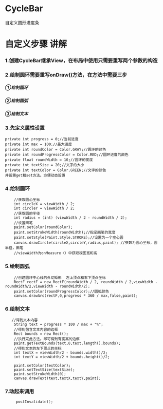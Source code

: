 # CycleBar
自定义圆形进度条

# 自定义步骤 讲解
### 1.创建CycleBar继承View，在布局中使用只需要重写两个参数的构造
### 2.绘制圆环需要重写onDraw()方法，在方法中需要三步
##### ①绘制圆环
##### ②绘制圆弧
##### ③绘制文本
### 3.先定义属性设置

    private int progress = 0;//当前进度
    private int max = 100;//最大进度
    private int roundColor = Color.GRAY;//圆环的颜色
    private int roundProgressColor = Color.RED;//圆环进度的颜色
    private float roundWidth = 10;//圆环的宽度
    private int textSize = 20;//文字的大小
    private int textColor = Color.GREEN;//文字的颜色
    并设置get和set方法，方便动态设置
### 4.绘制圆环

        //获取圆心坐标
        int circleX = viewWidth / 2;
        int circleY = viewWidth / 2;
        //获取圆的半径
        int radius = (int) (viewWidth / 2 - roundWidth / 2);
        //设置画笔
        paint.setColor(roundColor);
        paint.setStrokeWidth(roundWidth);//指定画笔的宽度
        paint.setStyle(Paint.Style.STROKE);//设置为一个空心圆
        canvas.drawCircle(circleX,circleY,radius,paint); //参数为圆心坐标，圆半径，画笔
        //viewWidth为onMeasure（）中获取视图宽和高
### 5.绘制圆弧
        //创建圆环中心线的外切矩形  左上顶点和右下顶点坐标
        RectF rectF = new RectF(roundWidth / 2, roundWidth / 2,viewWidth - roundWidth/2,viewWidth - roundWidth/2);
        paint.setColor(roundProgressColor);//圆弧颜色
        canvas.drawArc(rectF,0,progress * 360 / max,false,paint);
### 6.绘制文本
       //得到文本内容
        String text = progress * 100 / max + "%";
        //得到包含文本内容的边框
        Rect bounds = new Rect();
        //执行完此方法，即可得到有宽高的边框
        paint.getTextBounds(text,0,text.length(),bounds);
        //得到文本的左下顶点的坐标
        int textX = viewWidth/2 - bounds.width()/2;
        int textY = viewWidth/2 + bounds.height()/2;

        paint.setColor(textColor);
        paint.setTextSize(textSize);
        paint.setStrokeWidth(0);
        canvas.drawText(text,textX,textY,paint);
  ### 7.动起来调用
         postInvalidate(); 
        
        
        
        
        
